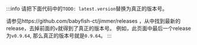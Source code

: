 :::info
请把下面代码中的`TODO: latest.version`替换为真正的版本号。

请参见https://github.com/babyfish-ct/jimmer/releases
，从中找到最新的release，去掉前面的`v`就得到了真正的版本号。
例如，此页面中最后一个release为`v0.9.64`, 那么真正的版本号就是`0.9.64`。
:::